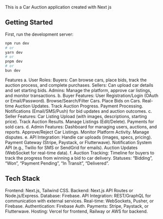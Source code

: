 This is a Car Auction application created with Next js

## Getting Started

First, run the development server:

```bash
npm run dev
# or
yarn dev
# or
pnpm dev
# or
bun dev
```

Features
a. User Roles:
Buyers: Can browse cars, place bids, track the auction process, and complete purchases.
Sellers: Can upload car details and set starting bids.
Admins: Manage the platform, approve car listings, and monitor transactions.
b. Buyer Features:
User Registration/Login (OAuth or Email/Password).
Browse/Search/Filter Cars.
Place Bids on Cars.
Real-time Auction Updates.
Track Auction Progress.
Payment Processing.
Notifications (Email/SMS/Push) for bid updates and auction outcomes.
c. Seller Features:
Car Listing Upload (with images, descriptions, starting price).
Track Auction Results.
Manage Listings (Edit/Delete).
Payments for sold cars.
d. Admin Features:
Dashboard for managing users, auctions, and reports.
Approve/Reject Car Listings.
Monitor Platform Activity.
Manage disputes.
e. API Integration:
Handle car uploads (images, specs, pricing).
Payment Gateway (Stripe, Paystack, or Flutterwave).
Notification System API (e.g., Twilio for SMS or SendGrid for emails).
Auction Updates (WebSocket for real-time data).
f. Auction Tracking:
Timeline for buyers to track the progress from winning a bid to car delivery.
Statuses: “Bidding”, “Won”, “Payment Pending”, “In Transit”, “Delivered”.

## Tech Stack

Frontend: Next.js, Tailwind CSS.
Backend: Next.js API Routes or Node.js/Express.
Database: Firebase.
API Integration: REST/GraphQL for communication with external services.
Real-time: WebSockets, Pusher, or Firebase.
Authentication: Firebase Auth.
Payments: Stripe, Paystack, or Flutterwave.
Hosting: Vercel for frontend, Railway or AWS for backend.

